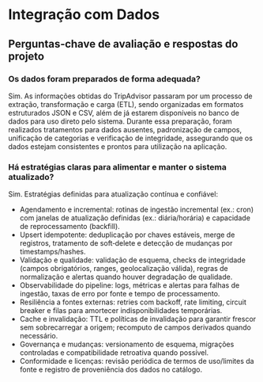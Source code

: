 # Integração com Dados

## Perguntas‑chave de avaliação e respostas do projeto

### Os dados foram preparados de forma adequada?
Sim. As informações obtidas do TripAdvisor passaram por um processo de extração, transformação e carga (ETL), sendo organizadas em formatos estruturados JSON e CSV, além de já estarem disponíveis no banco de dados para uso direto pelo sistema. Durante essa preparação, foram realizados tratamentos para dados ausentes, padronização de campos, unificação de categorias e verificação de integridade, assegurando que os dados estejam consistentes e prontos para utilização na aplicação.

### Há estratégias claras para alimentar e manter o sistema atualizado?
Sim. Estratégias definidas para atualização contínua e confiável:
- Agendamento e incremental: rotinas de ingestão incremental (ex.: cron) com janelas de atualização definidas (ex.: diária/horária) e capacidade de reprocessamento (backfill).
- Upsert idempotente: deduplicação por chaves estáveis, merge de registros, tratamento de soft‑delete e detecção de mudanças por timestamps/hashes.
- Validação e qualidade: validação de esquema, checks de integridade (campos obrigatórios, ranges, geolocalização válida), regras de normalização e alertas quando houver degradação de qualidade.
- Observabilidade do pipeline: logs, métricas e alertas para falhas de ingestão, taxas de erro por fonte e tempo de processamento.
- Resiliência a fontes externas: retries com backoff, rate limiting, circuit breaker e filas para amortecer indisponibilidades temporárias.
- Cache e invalidação: TTL e políticas de invalidação para garantir frescor sem sobrecarregar a origem; recomputo de campos derivados quando necessário.
- Governança e mudanças: versionamento de esquema, migrações controladas e compatibilidade retroativa quando possível.
- Conformidade e licenças: revisão periódica de termos de uso/limites da fonte e registro de proveniência dos dados no catálogo.

